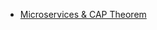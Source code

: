 - [Microservices & CAP Theorem](https://blog.kloia.com/distributed-computing-in-microservices-cap-theorem-253c16017a99)